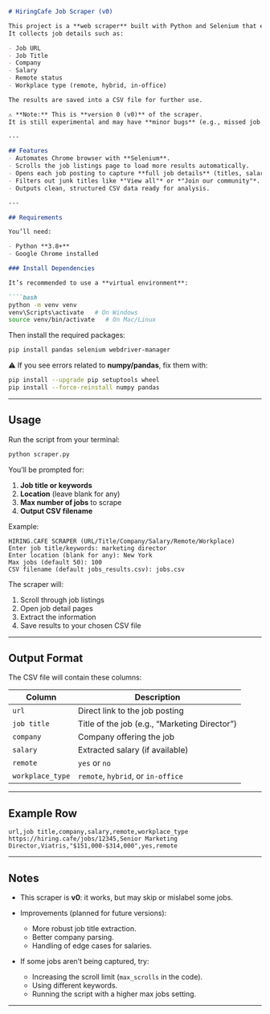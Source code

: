

````markdown
# HiringCafe Job Scraper (v0)

This project is a **web scraper** built with Python and Selenium that extracts job listings from [HiringCafe](https://hiring.cafe).  
It collects job details such as:

- Job URL  
- Job Title  
- Company  
- Salary  
- Remote status  
- Workplace type (remote, hybrid, in-office)

The results are saved into a CSV file for further use.

⚠️ **Note:** This is **version 0 (v0)** of the scraper.  
It is still experimental and may have **minor bugs** (e.g., missed job titles or mismatched companies), but these are fixable in later stages with improved parsing rules and error handling.

---

## Features
- Automates Chrome browser with **Selenium**.  
- Scrolls the job listings page to load more results automatically.  
- Opens each job posting to capture **full job details** (titles, salaries, companies).  
- Filters out junk titles like *"View all"* or *"Join our community"*.  
- Outputs clean, structured CSV data ready for analysis.  

---

## Requirements

You’ll need:

- Python **3.8+**
- Google Chrome installed

### Install Dependencies

It’s recommended to use a **virtual environment**:

````bash
python -m venv venv
venv\Scripts\activate   # On Windows
source venv/bin/activate   # On Mac/Linux
````

Then install the required packages:

```bash
pip install pandas selenium webdriver-manager
```

⚠️ If you see errors related to **numpy/pandas**, fix them with:

```bash
pip install --upgrade pip setuptools wheel
pip install --force-reinstall numpy pandas
```

---

## Usage

Run the script from your terminal:

```bash
python scraper.py
```

You’ll be prompted for:

1. **Job title or keywords**
2. **Location** (leave blank for any)
3. **Max number of jobs** to scrape
4. **Output CSV filename**

Example:

```text
HIRING.CAFE SCRAPER (URL/Title/Company/Salary/Remote/Workplace)
Enter job title/keywords: marketing director
Enter location (blank for any): New York
Max jobs (default 50): 100
CSV filename (default jobs_results.csv): jobs.csv
```

The scraper will:

1. Scroll through job listings
2. Open job detail pages
3. Extract the information
4. Save results to your chosen CSV file

---

## Output Format

The CSV file will contain these columns:

| Column           | Description                                   |
| ---------------- | --------------------------------------------- |
| `url`            | Direct link to the job posting                |
| `job title`      | Title of the job (e.g., “Marketing Director”) |
| `company`        | Company offering the job                      |
| `salary`         | Extracted salary (if available)               |
| `remote`         | `yes` or `no`                                 |
| `workplace_type` | `remote`, `hybrid`, or `in-office`            |

---

## Example Row

```csv
url,job title,company,salary,remote,workplace_type
https://hiring.cafe/jobs/12345,Senior Marketing Director,Viatris,"$151,000-$314,000",yes,remote
```

---

## Notes

* This scraper is **v0**: it works, but may skip or mislabel some jobs.
* Improvements (planned for future versions):

  * More robust job title extraction.
  * Better company parsing.
  * Handling of edge cases for salaries.
* If some jobs aren’t being captured, try:

  * Increasing the scroll limit (`max_scrolls` in the code).
  * Using different keywords.
  * Running the script with a higher max jobs setting.

---

